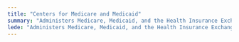```yaml
---
title: "Centers for Medicare and Medicaid"
summary: "Administers Medicare, Medicaid, and the Health Insurance Exchanges."
lede: "Administers Medicare, Medicaid, and the Health Insurance Exchanges."
---
```

